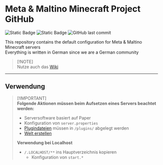 # Meta & Maltino Minecraft Project GitHub
![Static Badge](https://img.shields.io/badge/Server%20files-Type?label=Type&labelColor=282c2c&color=F0B132) ![Static Badge](https://img.shields.io/badge/Paper-Loader?label=Loader&labelColor=282c2c&color=00A8FC) ![GitHub last commit](https://img.shields.io/github/last-commit/Blazes-Meta/meta-maltino-minecraft-server?logo=github&label=Latest%20Development&labelColor=282c2c&color=248046)

This repository contains the default configuration for Meta & Maltino Minecraft servers  
Everything is written in German since we are a German community

> [!NOTE]\
> Nutze auch das [Wiki](https://github.com/Blazes-Meta/meta-maltino-minecraft-server/wiki)

---
## Verwendung
> [!IMPORTANT]\
> **Folgende Aktionen müssen beim Aufsetzen eines Servers beachtet werden:**  
> * Serversoftware basiert auf Paper
> * Konfiguration von `server.properties`
> * [Plugindateien](https://github.com/Blazes-Meta/meta-maltino-minecraft-server/wiki/Plugins,-Datapacks) müssen in `/plugins/` abgelegt werden
> * [Welt erstellen](https://github.com/Blazes-Meta/meta-maltino-minecraft-server/wiki/Welt-erstellen)
> 
> **Verwendung bei Localhost**
> * `/.LOCALHOST/**` ins Hauptverzeichnis kopieren
>   * Konfiguration von `start.*`
